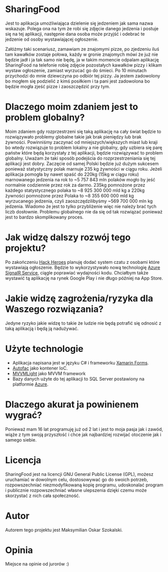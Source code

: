 # SharingFood
Jest to aplikacja umożliwiająca dzielenie się jedzeniem jak sama nazwa wskazuje. 
Polega ona na tym że robi się zdjęcie danego jedzenia i postuje się na tej aplikacji, następnie dana osoba może przyjść i odebrać te jedzenie od osoby wystawiającej ogłoszenie. 

Załóżmy taki scenariusz, zamawiam ze znajomymi pizze, po zjedzeniu iluś tam kawałków zostaje połowa, każdy w gronie znajomych mówi że już nie będzie jadł i ja tak samo nie będę, ja w takim momencie odpalam aplikację SharingFood na telefonie robię zdjęcie pozostałych kawałków pizzy i klikam wystaw ogłoszenie, zamiast wyrzucać go do śmieci. Po 10 minutach przychodzi do mnie dziewczyna po odbiór tej pizzy. Ja jestem zadowolony bo mogłem się podzielić z kimś posiłkiem i ta pani jest zadowolona bo będzie mogła zjeść pizze i zaoszczędzić przy tym.

# Dlaczego moim zdaniem jest to problem globalny?
Moim zdaniem gdy rozprzestrzeni się taką aplikację na cały świat będzie to rozwiązywało problemy globalne takie jak brak pieniędzy lub brak żywności. Powinniśmy zaczynać od mniejszych/większych miast lub kraji bo wtedy rozwiązuje to problem lokalny a nie globalny, gdy uzbiera się parę państw które będą korzystały z tej aplikacji, będzie rozwiązywać to problem globalny. Uważam że taki sposób podejścia do rozprzestrzeniania się tej aplikacji jest dobry. Zaczęcie od samej Polski będzie już dużym sukcesem ponieważ statystyczny polak marnuje 235 kg żywności w ciągu roku. Jeżeli aplikacja pomogła by nawet spaść do 220kg (15kg w ciągu roku) marnowanego jedzenia na rok to ~5 757 843 mln polaków mogło by jeść normalnie codziennie przez rok za darmo. 235kg pomnożone przez każdego statystycznego polaka to ~8 925 300 000 mld ‬kg a 220kg żywności pomnożone przez Polaka to ~8 355 600 000‬ mld kg wyrzucanego jedzenia, czyli zaoszczędzilibyśmy ~569 700 000‬ mln kg jedzenia. Wiadomo że jest to tylko przybliżenie więc nie należy brać tych liczb dosłownie. Problemu globalnego nie da się od tak rozwiązać ponieważ jest to bardzo skomplikowany proces.

# Jak widzę dalszy rozwój tego projektu?
Po zakończeniu [Hack Heroes]([http://hackheroes.pl/](http://hackheroes.pl/)) planuję dodać system czatu z osobami które wystawiają ogłoszenie. Będzie to wykorzystywało nową technologię [Azure SignalR Service]([https://azure.microsoft.com/pl-pl/services/signalr-service/](https://azure.microsoft.com/pl-pl/services/signalr-service/)), ciągle poprawiać wydajności kodu. Chciałbym także wystawić tą aplikację na rynek Google Play i nie długo później na App Store.

# Jakie widzę zagrożenia/ryzyka dla Waszego rozwiązania?
Jedyne ryzyko jakie widzę to takie że ludzie nie będą potrafić się odnosić z taką aplikacją i będą ją nadużywać.

# Użyte technologie
- Aplikacja napisana jest w języku C# i frameworku [Xamarin Forms]([https://docs.microsoft.com/pl-pl/xamarin/xamarin-forms/](https://docs.microsoft.com/pl-pl/xamarin/xamarin-forms/)).
- [Autofac](https://github.com/autofac/Autofac) jako kontener IoC.
- [MVVMLight](https://github.com/lbugnion/mvvmlight) jako MVVM framework
- Bazy danych użyte do tej aplikacji to SQL Server postawiony na platformie [Azure]([https://azure.microsoft.com/en-us/](https://azure.microsoft.com/en-us/)).

# Dlaczego akurat ja powinienem wygrać?  
Ponieważ mam 16 lat programuję już od 2 lat i jest to moja pasja jak i zawód, wiąże z tym swoją przyszłość i chce jak najbardziej rozwijać otoczenie jak i samego siebie.



# Licencja 
SharingFood jest na licencji GNU General Public License (GPL), możesz uruchamiać w dowolnym celu, dostosowywać go do swoich potrzeb, rozpowszechniać niezmodyfikowaną kopię programu, udoskonalać program i publicznie rozpowszechniać własne ulepszenia dzięki czemu może skorzystać z nich cała społeczność.

# Autor
Autorem tego projektu jest Maksymilian Oskar Szokalski.

# Opinia
Miejsce na opinie od jurorów :)
